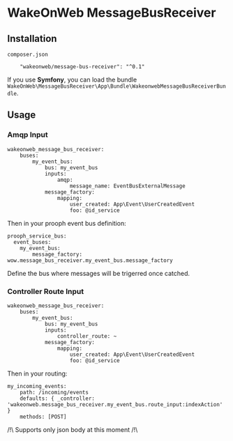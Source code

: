 # WakeOnWeb MessageBusReceiver

## Installation

`composer.json`

```
    "wakeonweb/message-bus-receiver": "^0.1"
```

If you use **Symfony**, you can load the bundle `WakeOnWeb\MessageBusReceiver\App\Bundle\WakeonwebMessageBusReceiverBundle`.

## Usage


### Amqp Input

```
wakeonweb_message_bus_receiver:
    buses:
        my_event_bus:
            bus: my_event_bus
            inputs:
                amqp:
                    message_name: EventBusExternalMessage
            message_factory:
                mapping:
                    user_created: App\Event\UserCreatedEvent
                    foo: @id_service
```

Then in your prooph event bus definition:

```
prooph_service_bus:
  event_buses:
    my_event_bus:
        message_factory: wow.message_bus_receiver.my_event_bus.message_factory
```

Define the bus where messages will be trigerred once catched.

### Controller Route Input

```
wakeonweb_message_bus_receiver:
    buses:
        my_event_bus:
            bus: my_event_bus
            inputs:
                controller_route: ~
            message_factory:
                mapping:
                    user_created: App\Event\UserCreatedEvent
                    foo: @id_service
```

Then in your routing:

```
my_incoming_events:
    path: /incoming/events
    defaults: { _controller: 'wakeonweb.message_bus_receiver.my_event_bus.route_input:indexAction' }
    methods: [POST]
```

/!\ Supports only json body at this moment /!\

